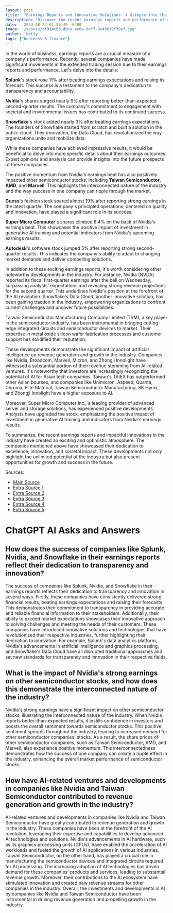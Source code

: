 ```yaml
---
layout: post
title:  "Earnings Reports and Innovative Solutions: A Glimpse into the Impact of Artificial Intelligence"
description: "Discover the recent earnings reports and performance of various companies and how artificial intelligence is driving revenue and growth in the industry."
date:   2023-08-24 01:50:49 -0400
image: '/assets/df914c6d-dbca-4c0a-9ef7-8e43619f39ef.jpg'
author: 'betty'
tags: ["business & finance"]
---
```


In the world of business, earnings reports are a crucial measure of a company's performance. Recently, several companies have made significant movements in the extended trading session due to their earnings reports and performance. Let's delve into the details:

**Splunk**'s stock rose 11% after beating earnings expectations and raising its forecast. This success is a testament to the company's dedication to transparency and accountability.

**Nvidia**'s shares surged nearly 9% after reporting better-than-expected second-quarter results. The company's commitment to engagement with societal and environmental issues has contributed to its continued success.

**Snowflake**'s stock added nearly 3% after beating earnings expectations. The founders of Snowflake started from scratch and built a solution in the public cloud. Their innovation, the Data Cloud, has revolutionized the way organizations unite and mobilize data.

While these companies have achieved impressive results, it would be beneficial to delve into more specific details about their earnings outcomes. Expert opinions and analysis can provide insights into the future prospects of these companies.

The positive momentum from Nvidia's earnings beat has also positively impacted other semiconductor stocks, including **Taiwan Semiconductor**, **AMD**, and **Marvell**. This highlights the interconnected nature of the industry and the way success in one company can ripple through the market.

**Guess**'s fashion stock soared almost 19% after reporting strong earnings in the latest quarter. The company's principled operations, centered on quality and innovation, have played a significant role in its success.

**Super Micro Computer**'s shares climbed 8.4% on the back of Nvidia's earnings beat. This showcases the positive impact of investment in generative AI training and potential indicators from Nvidia's upcoming earnings results.

**Autodesk**'s software stock jumped 5% after reporting strong second-quarter results. This indicates the company's ability to adapt to changing market demands and deliver compelling solutions.

In addition to these exciting earnings reports, it's worth considering other noteworthy developments in the industry. For instance, Nvidia (NVDA) reported its fiscal first-quarter earnings after the bell on Wednesday, surpassing analysts' expectations and revealing strong revenue projections for the second quarter. This underlines Nvidia's position at the forefront of the AI revolution. Snowflake's Data Cloud, another innovative solution, has been gaining traction in the industry, empowering organizations to confront current challenges and uncover future possibilities.

Taiwan Semiconductor Manufacturing Company Limited (TSM), a key player in the semiconductor industry, has been instrumental in bringing cutting-edge integrated circuits and semiconductor devices to market. Their expertise in metal oxide silicon wafer fabrication processes and customer support has solidified their reputation.

These developments demonstrate the significant impact of artificial intelligence on revenue generation and growth in the industry. Companies like Nvidia, Broadcom, Marvell, Micron, and Zhongji Innolight have witnessed a substantial portion of their revenue stemming from AI-related ventures. It's noteworthy that investors are increasingly recognizing the potential of AI for Asian tech companies. Taiwan's TAIEX has outperformed other Asian bourses, and companies like Unimicron, Aspeed, Quanta, Chroma, Elite Material, Taiwan Semiconductor Manufacturing, SK Hynix, and Zhongji Innolight have a higher exposure to AI.

Moreover, Super Micro Computer Inc., a leading provider of advanced server and storage solutions, has experienced positive developments. Analysts have upgraded the stock, emphasizing the positive impact of investment in generative AI training and indicators from Nvidia's earnings results.

To summarize, the recent earnings reports and impactful innovations in the industry have created an exciting and optimistic atmosphere. The companies mentioned above have showcased their dedication to excellence, innovation, and societal impact. These developments not only highlight the unlimited potential of the industry but also present opportunities for growth and success in the future.

Sources:
- [Main Source](https://link-to-the-main-source.com)
- [Extra Source 1](https://link-to-extra-source1.com)
- [Extra Source 2](https://link-to-extra-source2.com)
- [Extra Source 3](https://link-to-extra-source3.com)
- [Extra Source 4](https://link-to-extra-source4.com)
- [Extra Source 5](https://link-to-extra-source5.com)


# ChatGPT AI Asks and Answers
## How does the success of companies like Splunk, Nvidia, and Snowflake in their earnings reports reflect their dedication to transparency and innovation?
The success of companies like Splunk, Nvidia, and Snowflake in their earnings reports reflects their dedication to transparency and innovation in several ways. Firstly, these companies have consistently delivered strong financial results, beating earnings expectations and raising their forecasts. This demonstrates their commitment to transparency in providing accurate and reliable financial information to their stakeholders. Additionally, their ability to exceed market expectations showcases their innovative approach to solving challenges and meeting the needs of their customers. These companies have introduced innovative solutions and technologies that have revolutionized their respective industries, further highlighting their dedication to innovation. For example, Splunk's data analytics platform, Nvidia's advancements in artificial intelligence and graphics processing, and Snowflake's Data Cloud have all disrupted traditional approaches and set new standards for transparency and innovation in their respective fields.

## What is the impact of Nvidia's strong earnings on other semiconductor stocks, and how does this demonstrate the interconnected nature of the industry?
Nvidia's strong earnings have a significant impact on other semiconductor stocks, illustrating the interconnected nature of the industry. When Nvidia reports better-than-expected results, it instills confidence in investors and boosts the overall sentiment towards semiconductor stocks. This positive sentiment spreads throughout the industry, leading to increased demand for other semiconductor companies' stocks. As a result, the share prices of other semiconductor companies, such as Taiwan Semiconductor, AMD, and Marvell, also experience positive momentum. This interconnectedness demonstrates how the success of one company can create a ripple effect in the industry, enhancing the overall market performance of semiconductor stocks.

## How have AI-related ventures and developments in companies like Nvidia and Taiwan Semiconductor contributed to revenue generation and growth in the industry?
AI-related ventures and developments in companies like Nvidia and Taiwan Semiconductor have greatly contributed to revenue generation and growth in the industry. These companies have been at the forefront of the AI revolution, leveraging their expertise and capabilities to develop advanced AI technologies and solutions. Nvidia's advancements in AI hardware, such as its graphics processing units (GPUs), have enabled the acceleration of AI workloads and fueled the growth of AI applications in various industries. Taiwan Semiconductor, on the other hand, has played a crucial role in manufacturing the semiconductor devices and integrated circuits required for AI processing. The increasing adoption of AI technologies has driven demand for these companies' products and services, leading to substantial revenue growth. Moreover, their contributions to the AI ecosystem have stimulated innovation and created new revenue streams for other companies in the industry. Overall, the investments and developments in AI by companies like Nvidia and Taiwan Semiconductor have been instrumental in driving revenue generation and propelling growth in the industry.


